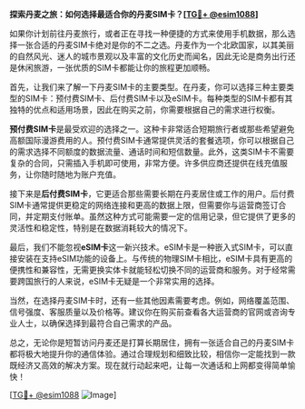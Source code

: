 **探索丹麦之旅：如何选择最适合你的丹麦SIM卡？[[TG💪+ @esim1088](https://t.me/s/esim1088)]**

如果你计划前往丹麦旅行，或者正在寻找一种便捷的方式来使用手机数据，那么选择一张合适的丹麦SIM卡绝对是你的不二之选。丹麦作为一个北欧国家，以其美丽的自然风光、迷人的城市景观以及丰富的文化历史而闻名，因此无论是商务出行还是休闲旅游，一张优质的SIM卡都能让你的旅程更加顺畅。

首先，让我们来了解一下丹麦SIM卡的主要类型。在丹麦，你可以选择三种主要类型的SIM卡：预付费SIM卡、后付费SIM卡以及eSIM卡。每种类型的SIM卡都有其独特的优点和适用场景，因此在购买之前，你需要根据自己的需求进行权衡。

**预付费SIM卡**是最受欢迎的选择之一。这种卡非常适合短期旅行者或那些希望避免高额国际漫游费用的人。预付费SIM卡通常提供灵活的套餐选项，你可以根据自己的需求选择不同额度的数据流量、通话时间和短信数量。此外，这类SIM卡不需要复杂的合同，只需插入手机即可使用，非常方便。许多供应商还提供在线充值服务，让你随时随地为账户充值。

接下来是**后付费SIM卡**，它更适合那些需要长期在丹麦居住或工作的用户。后付费SIM卡通常提供更稳定的网络连接和更高的数据上限，但需要你与运营商签订合同，并定期支付账单。虽然这种方式可能需要一定的信用记录，但它提供了更多的灵活性和稳定性，特别是在数据消耗较大的情况下。

最后，我们不能忽视**eSIM卡**这一新兴技术。eSIM卡是一种嵌入式SIM卡，可以直接安装在支持eSIM功能的设备上。与传统的物理SIM卡相比，eSIM卡具有更高的便携性和兼容性，无需更换实体卡就能轻松切换不同的运营商和服务。对于经常需要跨国旅行的人来说，eSIM卡无疑是一个非常实用的选择。

当然，在选择丹麦SIM卡时，还有一些其他因素需要考虑。例如，网络覆盖范围、信号强度、客服质量以及价格等。建议你在购买前查看各大运营商的官网或咨询专业人士，以确保选择到最符合自己需求的产品。

总之，无论你是短暂访问丹麦还是打算长期居住，拥有一张适合自己的丹麦SIM卡都将极大地提升你的通信体验。通过合理规划和细致比较，相信你一定能找到一款既经济又高效的解决方案。现在就行动起来吧，让每一次通话和上网都变得简单愉快！

[[TG💪+ @esim1088](https://t.me/s/esim1088) ![Image](https://i.postimg.cc/4NQfJmqS/Snipaste-2025-05-13-00-14-12.png)]